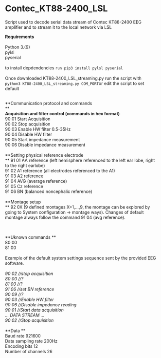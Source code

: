  

# Contec_KT88-2400_LSL
Script used to decode serial data stream of Contec KT88-2400 EEG amplifier and to stream it to the local network via LSL

**Requirements**<br />
<br />
Python 3.(9)<br />
pylsl<br />
pyserial<br />
<br />
to install depdendencies `run pip3 install pylsl pyserial`<br />
<br />
Once downloaded KT88-2400_LSL_streaming.py run the script with <br />
`python3 KT88-2400_LSL_streaming.py COM_PORT`or edit the script to set default 
<br /><br />

**Communication protocol and commands<br />
**
<br />
**Acquisition and filter control (commands in hex format)**<br />
90 01 Start Acquisition<br />
90 02 Stop acquisition<br />
90 03 Enable HW filter 0.5-35Hz<br />
90 04 Disable HW filter<br />
90 05 Start impedance measurement<br />
90 06 Disable impedance measurement<br />
<br />
**Setting physical reference electrode<br />
**
91 01 AA reference (left hemisphere referenced to the left ear lobe, right to the right earlobe)<br />
91 02 A1 reference (all electrodes referenced to the A1)<br />
91 03 A2 reference<br />
91 04 AVG (average reference)<br />
91 05 Cz reference<br />
91 06 BN (balanced noncephalic reference)<br />
<br />
**Montage setup<br />
**
92 0X (9 defined montages X=1,...,9, the montage can be explored by going to System configuration -> montage ways). Changes of default montage always follow the command 91 04 (avg reference).<br />
<br /><br />

**Uknown commands
**<br />
80 00<br />
81 00<br />
<br />
Example of the default system settings sequence sent by the provided EEG software.<br />
<br />
*90 02 //stop acquisition<br />
80 00 //?<br />
81 00 //?<br />
91 06 //set BN reference<br />
90 09 //?<br />
90 03 //Enable HW filter<br />
90 06 //Disable impedance reading<br />
90 01 //Start data acquisition<br />
... DATA STREAM ...<br />
90 02 //Stop acquisition*<br />
<br />
**Data 
**<br />
Baud rate 921600<br />
Data sampling rate 200Hz<br />
Encoding bits 12<br />
Number of channels 26<br />


